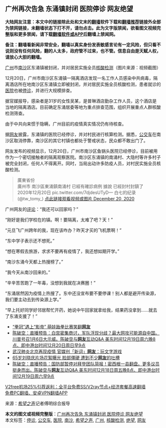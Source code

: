  <h2>广州再次告急 东涌镇封闭 医院停诊 网友绝望</h2> <p class="notice"><b>大陆网友注意：本文中的链接除此处和文末的<a href="https://github.com/bannedbook/fanqiang" >翻墙</a>软件下载和<a href="https://github.com/killgcd/justmysocks/blob/master/README.md">翻墙推荐</a>链接外全部为禁网链接，未翻墙状态下打不开，请勿点击。此为文字版禁闻，欲看图文视频完整版和更多禁闻，请下载<a href="https://github.com/bannedbook/fanqiang">翻墙软件或APP</a>后翻墙上禁闻网。</p><p>备注：翻墙看新闻非常安全，翻墙以真实身份发表敏感言论有一定风险，但只看不说则没有任何风险，翻的人太多，政府管不过来，也不管。信息自由是天赋人权，请放心大胆的翻墙。</b></p>  <div class="entry"> <p id="conimg"><a href="https://www.bannedbook.org/bnews/tag/%e5%b9%bf%e5%b7%9e/" class="st_tag internal_tag" rel="tag" title="标签 广州 下的日志">广州</a>市<a href="https://www.bannedbook.org/bnews/tag/%E5%8D%97%E6%B2%99/" class="st_tag internal_tag" rel="tag" title="标签 南沙 下的日志">南沙</a>区东涌镇被封闭，并对居民实施全员<a href="https://www.bannedbook.org/bnews/tag/%E6%A0%B8%E9%85%B8%E6%A3%80%E6%B5%8B/" class="st_tag internal_tag" rel="tag" title="标签 核酸检测 下的日志">核酸检测</a>（图片来源：视频截图）</p> <p>12月20日，广州市南沙区东涌镇一隔离酒店发现一名工作人员感染中共病毒，隔离酒店所在地南沙区东涌镇立即被封闭，并对居民实施全员核酸检测，患者就诊的<a href="https://www.bannedbook.org/bnews/tag/%E5%8C%BB%E9%99%A2/" class="st_tag internal_tag" rel="tag" title="标签 医院 下的日志">医院</a>也被<a href="https://www.bannedbook.org/bnews/tag/%E5%81%9C%E8%AF%8A/" class="st_tag internal_tag" rel="tag" title="标签 停诊 下的日志">停诊</a>，并进行大规模排查。</p> <p>据官媒报导，感染者是31岁的女性吴某，是普琳酒店勤杂工作人员，这个酒店是当地的隔离酒店。目前确定东涌居委等地为重点排查范围，组织开展重点人群核酸检测筛查。</p> <p>由于中共向来惯于隐瞒，广州目前的疫情真实情况仍有待核查。</p> <p>据<a href="https://www.bannedbook.org/bnews/tag/%e7%bd%91%e5%8f%8b/" class="st_tag internal_tag" rel="tag" title="标签 网友 下的日志">网友</a>披露，东涌镇的医院已经停诊，并对村民进行核算检测。据悉，<a href="https://www.bannedbook.org/bnews/tag/%e5%85%ac%e4%ba%a4%e8%bd%a6/" class="st_tag internal_tag" rel="tag" title="标签 公交车 下的日志">公交车</a>在南沙区取消停靠，南沙区的其它村镇也都处于警戒状态，民众都不敢出门了。</p> <p>网友发布的视频显示，12月20日，广州市南沙区鱼锅头医院已经停诊，目前被用作为一个密切接触者的隔离观察医院。南沙区东涌镇的南涌村、大隐村等许多村子被完全封闭，任何人不得离开。同时，当局出动许多防疫人员，对村民实施全员核酸检测。</p>  <blockquote><p>廣東省份<br />廣州市 南沙區東涌鎮南涌村 已經有確診病例 據說 已經封村封鎮了<br />2020年12月20日 pic.twitter.com/7djdesUTyD— 白七的纪录 (@tw_tomy_) <a href="https://twitter.com/tw_tomy_/status/1340570123338334208?ref_src=twsrc%5Etfw">点此链接观看视频或图片 December 20, 2020</a></p></blockquote> <p>广州网友的<span class='wp_keywordlink_affiliate'><a href="https://www.bannedbook.org/bnews/comments/" title="新闻评论" target="_blank">评论</a></span>：“我还可以回家吗？”</p> <p>“刚好是我们学校在的镇。啊！要隔离，太难了吧？天！”</p> <p>“元旦飞广州跨年的我，现在该咋办？昨天才买的飞机票啊！”</p> <p>“东中学子表示还不想死。”</p> <p>“想在寒假去旅游，求求不要再有疫情了，我还想如期开学。”</p>  <p>“南沙东涌今天都上热搜榜了。”</p> <p>“我今天从南沙回来的。”</p> <p>“辛辛苦苦跑了一年毒，没想到我就在决赛圈！”</p> <p>“东涌居然因为疫情上热搜了。东中还没宣布要不要停课！别人都是避开传染源，我们要主动去到传染源上学。”</p> <p>“早上托好同学好邻居帮忙开药，她说中午回家就拿给我，结果药没拿到……就去了东涌支援了！”</p> <ul class='op-related-articles' title='相关阅读'> <li><a href='https://www.bannedbook.org/bnews/comments/20201220/1451748.html' target='_blank'>“拳冠”遇上“影帝” 萌娃跆拳比赛笑翻<b>网友</b></a></li> <li><a href='https://www.bannedbook.org/bnews/cbnews/20201220/1451300.html' target='_blank'>陈破空：直播预告：白宫密集商讨，军队浮现分歧？最大网攻可能源自中国。川普号召1月6日大示威。陈破空与<b>网友</b>互动Q&amp;A 美东时间12月19日周六晚8点、即中港台时间12月20日周日早9点</a></li> <li><a href='https://www.bannedbook.org/bnews/cnnews/20201219/1450938.html' target='_blank'>武汉肺炎北京再现疫情 官媒创「新词」<b>网友</b>：玩文字游戏</a></li> <li><a href='https://www.bannedbook.org/bnews/yule/20201219/1450848.html' target='_blank'>65岁刘晓庆片场花絮曝光 脸部僵硬 遭到不少<b>网友</b>的吐槽</a></li> <li><a href='https://www.bannedbook.org/bnews/cbnews/20201219/1450706.html' target='_blank'>陈破空：直播预告：国防部暂停对拜登团队简报！密西根一县翻盘。更多议员挺身而出。陈破空与<b>网友</b>互动Q&amp;A 美东时间12月18日周五晚8点、即中港台时间12月19日周六早9点</a></li> </ul> <p class="texttj"> <a href="https://github.com/bannedbook/fanqiang/wiki/V2ray%E6%9C%BA%E5%9C%BA" target="_blank">V2free机场25%引荐返利：全平台免费SS/V2ray节点+经济套餐高速翻墙</a><br/> <a href="https://github.com/bannedbook/fanqiang/wiki/%E7%A6%81%E9%97%BB%E7%BD%91%E5%AE%89%E5%8D%93%E7%BF%BB%E5%A2%99%E6%96%B0%E9%97%BBAPP" target="_blank">免费PC翻墙、安卓VPN翻墙APP</a></p><p> 来源：<span class='wp_keywordlink_affiliate'><a href="https://www.soundofhope.org" title="希望之声" target="_blank">希望之声</a></span>记者傅明综合报导 </p> <a name='sharetosocial'></a>       <div><b>本文的图文或视频完整版</b>：<a href='https://www.bannedbook.org/bnews/cnnews/20201221/1451825.html'>广州再次告急 东涌镇封闭 医院停诊 网友绝望</a></div>  </div><!--END ENTRY--> <div class="postfooter"> <div>本文标签：<a href="https://www.bannedbook.org/bnews/tag/%E5%81%9C%E8%AF%8A/" rel="tag">停诊</a>, <a href="https://www.bannedbook.org/bnews/tag/%e5%85%ac%e4%ba%a4%e8%bd%a6/" rel="tag">公交车</a>, <a href="https://www.bannedbook.org/bnews/tag/%E5%8C%BB%E9%99%A2/" rel="tag">医院</a>, <a href="https://www.bannedbook.org/bnews/tag/%E5%8D%97%E6%B2%99/" rel="tag">南沙</a>, <a href="https://www.bannedbook.org/bnews/tag/%e5%b8%8c%e6%9c%9b%e4%b9%8b%e5%a3%b0/" rel="tag">希望之声</a>, <a href="https://www.bannedbook.org/bnews/tag/%e5%b9%bf%e5%b7%9e/" rel="tag">广州</a>, <a href="https://www.bannedbook.org/bnews/tag/%E6%A0%B8%E9%85%B8%E6%A3%80%E6%B5%8B/" rel="tag">核酸检测</a>, <a href="https://www.bannedbook.org/bnews/tag/%E7%BB%9D%E6%9C%9B/" rel="tag">绝望</a>, <a href="https://www.bannedbook.org/bnews/tag/%e7%bd%91%e5%8f%8b/" rel="tag">网友</a></div>  </div><!--END POSTFOOTER--> 